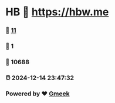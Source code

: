 # HB :link: https://hbw.me 
### :page_facing_up: [11](https://hbw.me/tag.html) 
### :speech_balloon: 1 
### :hibiscus: 10688 
### :alarm_clock: 2024-12-14 23:47:32 
### Powered by :heart: [Gmeek](https://github.com/Meekdai/Gmeek)
